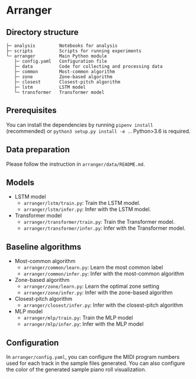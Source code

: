 Arranger
========

Directory structure
-------------------

```text
├─ analysis         Notebooks for analysis
├─ scripts          Scripts for running experiments
└─ arranger         Main Python module
   ├─ config.yaml   Configuration file
   ├─ data          Code for collecting and processing data
   ├─ common        Most-common algorithm
   ├─ zone          Zone-based algorithm
   ├─ closest       Closest-pitch algorithm
   ├─ lstm          LSTM model
   └─ transformer   Transformer model
```

Prerequisites
-------------

You can install the dependencies by running `pipenv install` (recommended) or `python3 setup.py install -e .`. Python>3.6 is required.

Data preparation
----------------

Please follow the instruction in `arranger/data/README.md`.

Models
------

- LSTM model
  - `arranger/lstm/train.py`: Train the LSTM model.
  - `arranger/lstm/infer.py`: Infer with the LSTM model.
- Transformer model
  - `arranger/transformer/train.py`: Train the Transformer model.
  - `arranger/transformer/infer.py`: Infer with the Transformer model.

Baseline algorithms
-------------------

- Most-common algorithm
  - `arranger/common/learn.py`: Learn the most common label
  - `arranger/common/infer.py`: Infer with the most-common algorithm
- Zone-based algorithm
  - `arranger/zone/learn.py`: Learn the optimal zone setting
  - `arranger/zone/infer.py`: Infer with the zone-based algorithm
- Closest-pitch algorithm
  - `arranger/closest/infer.py`: Infer with the closest-pitch algorithm
- MLP model
  - `arranger/mlp/train.py`: Train the MLP model
  - `arranger/mlp/infer.py`: Infer with the MLP model

Configuration
-------------

In `arranger/config.yaml`, you can configure the MIDI program numbers used for each track in the sample files generated. You can also configure the color of the generated sample piano roll visualization.
